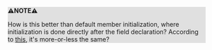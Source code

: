 <div style="margin:2em; background-color: #e0e0e0;">

<strong>⚠️NOTE️️️⚠️</strong>

How is this better than default member initialization, where initialization is done directly after the field declaration? According to [this](https://stackoverflow.com/a/48098997), it's more-or-less the same?
</div>

